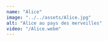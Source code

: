 ```yaml
---
name: "Alice"
image: "../../assets/Alice.jpg"
alt: "Alice au pays des merveilles"
video: "/Alice.webm"
---
```

